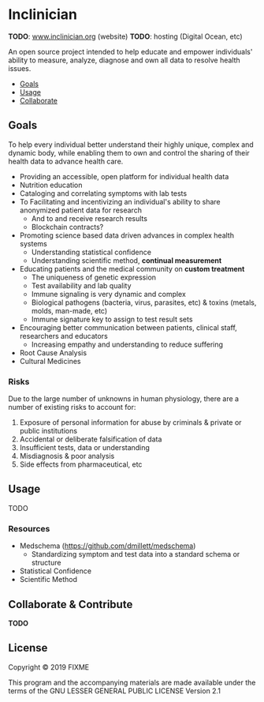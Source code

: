# Inclinician

**TODO**: www.inclinician.org (website)
**TODO**: hosting (Digital Ocean, etc)

An open source project intended to help educate and empower individuals' ability to measure, analyze, diagnose 
and own all data to resolve health issues.

* [Goals](#goals)
* [Usage](#usage)
* [Collaborate](#collaborate)

<a name="goals"/></a>
## Goals
To help every individual better understand their highly unique, complex and dynamic body, while enabling them to
own and control the sharing of their health data to advance health care. 
 
 * Providing an accessible, open platform for individual health data 
 * Nutrition education
 * Cataloging and correlating symptoms with lab tests
 * To Facilitating and incentivizing an individual's ability to share anonymized patient data for research
   - And to and receive research results
   - Blockchain contracts?
 * Promoting science based data driven advances in complex health systems
   - Understanding statistical confidence
   - Understanding scientific method, **continual measurement**
 * Educating patients and the medical community on **custom treatment**
   - The uniqueness of genetic expression
   - Test availability and lab quality
   - Immune signaling is very dynamic and complex
   - Biological pathogens (bacteria, virus, parasites, etc) & toxins (metals, molds, man-made, etc)
   - Immune signature key to assign to test result sets
 * Encouraging better communication between patients, clinical staff, researchers and educators
   - Increasing empathy and understanding to reduce suffering
 * Root Cause Analysis
 * Cultural Medicines

### Risks
Due to the large number of unknowns in human physiology, there are a number of existing risks to account for:

 1. Exposure of personal information for abuse by criminals & private or public institutions
 2. Accidental or deliberate falsification of data
 3. Insufficient tests, data or understanding
 4. Misdiagnosis & poor analysis
 5. Side effects from pharmaceutical, etc

<a name="usage"/></a>
## Usage

TODO

### Resources
 * Medschema (https://github.com/dmillett/medschema) 
   - Standardizing symptom and test data into a standard schema or structure
 * Statistical Confidence
 * Scientific Method

<a name="collaborate"/></a>
## Collaborate & Contribute

**TODO**

## License

Copyright © 2019 FIXME

This program and the accompanying materials are made available under the
terms of the GNU LESSER GENERAL PUBLIC LICENSE Version 2.1